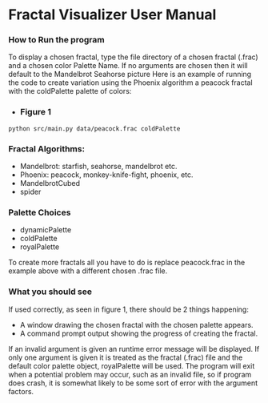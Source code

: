# Fractal Visualizer User Manual
### How to Run the program
To display a chosen fractal, type the file directory of a chosen fractal (.frac) and a chosen color Palette Name. If no arguments are chosen then it will default to the Mandelbrot Seahorse picture
Here is an example of running the code to create variation using the Phoenix algorithm a peacock fractal with the coldPalette palette of colors:
* ### Figure 1
```commandline 
python src/main.py data/peacock.frac coldPalette
```
### Fractal Algorithms:
* Mandelbrot: starfish, seahorse, mandelbrot etc.
* Phoenix: peacock, monkey-knife-fight, phoenix, etc.
* MandelbrotCubed
* spider
### Palette Choices
* dynamicPalette
* coldPalette
* royalPalette

To create more fractals all you have to do is replace peacock.frac in the example above with a different chosen .frac file.
### What you should see
If used correctly, as seen in figure 1, there should be 2 things happening:
   * A window drawing the chosen fractal with the chosen palette appears.
   * A command prompt output showing the progress of creating the fractal.

If an invalid argument is given an runtime error message will be displayed. If only one argument is given it is treated as the fractal (.frac) file and the default color palette object, royalPalette will be used.
The program will exit when a potential problem may occur, such as an invalid file, so if program does crash, it is somewhat likely to be some sort of error with the argument factors.
